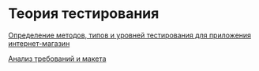 # Теория тестирования  
[Определение методов, типов и уровней тестирования для приложения интернет-магазин](https://docs.google.com/spreadsheets/d/1Ozxp_uxi9X6y6bdFQqKQoP_BiYzTDksa1jy2jFosCBY/edit?usp=sharing) 

[Анализ требований и макета](https://docs.google.com/spreadsheets/d/18VP8aGfoIXadZwtAICno-4f8GvbH6U7xi0fcZrcH9Xk/edit?usp=sharing)  
